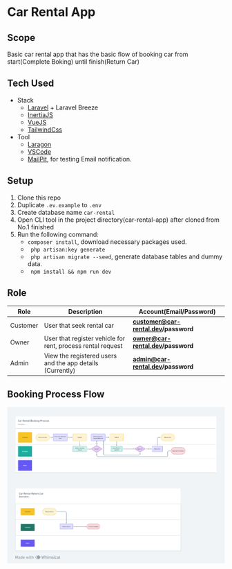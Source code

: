 # Car Rental App
## Scope
<p>Basic car rental app that has the basic flow of booking car from start(Complete Boking) until finish(Return Car)</p>

## Tech Used
- Stack
    - [Laravel](https://laravel.com) + Laravel Breeze
    - [InertiaJS](https://inertiajs.com/)
    - [VueJS](https://vuejs.org/)
    - [TailwindCss](https://tailwindcss.com/)
- Tool
    - [Laragon](https://laragon.org/index.html)
    - [VSCode](https://code.visualstudio.com/)
    - [MailPit](https://github.com/axllent/mailpit), for testing Email notification.

## Setup
1. Clone this repo
2. Duplicate ```.ev.example``` to ```.env```
3. Create database name ```car-rental```
4. Open CLI tool in the project directory(car-rental-app) after cloned from No.1 finished
5. Run the following command:
    - `` composer install ``, download necessary packages used.
    - `` php artisan:key generate``
    - `` php artisan migrate --seed``, generate database tables and dummy data.
    - `` npm install && npm run dev``

## Role
| Role | Description | Account(Email/Password) |
|----|----|----|
| Customer| User that seek rental car| **customer@car-rental.dev/password**|
| Owner| User that register vehicle for rent, process rental request| **owner@car-rental.dev/password**|
| Admin | View the registered users and the app details (Currently)| **admin@car-rental.dev/password**|
## Booking Process Flow
<img src="public/images/git/README_booking-process.png">
